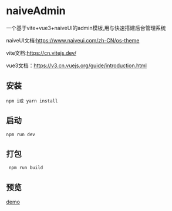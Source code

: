 # naiveAdmin

一个基于vite+vue3+naiveUI的admin模板,用与快速搭建后台管理系统

naiveUI文档:https://www.naiveui.com/zh-CN/os-theme

vite文档:https://cn.vitejs.dev/

vue3文档：https://v3.cn.vuejs.org/guide/introduction.html

## 安装

`npm i或 yarn install`

## 启动

`npm run dev`

## 打包

` npm run build`

## 预览

[demo](http://naive.laolei.ml/)